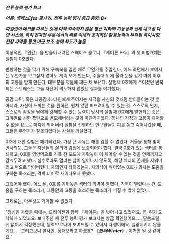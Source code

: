 ***전투 능력 평가 보고***

***이름: 에페스Efes***
***콜사인:***
***전투 능력 평가 등급 총형: B+***

***파일럿이 메크를 다루는 것에 아직 익숙하지 않음***
***평균 이하의 기동성과 선체 내구성***
***다만 시스템, 특히 전자전 부분에서의 빠른 이해와 공격적인 활용능력이 부각됨***
***특이사항: 전장 파악을 통한 아군 보조 능력 척도가 높음***

이상적인 『인간』을 만들어내려던 스페이스 콜로니 『케이론 P-5』의 첫 피험개체는 실험체 0호였다.

반항하는 것을 막기 위해 구속복을 입힌 채로 무언가를 주입한다, 어느 화면에서 보여지는 무언가를 보고싶지 않아도 계속 보게 만든다, 수술대 위에 올라 눈을 감겨 마취 이후의 고통을 받게 만든다, 대부분을 약물에 찌든 채 보낸다.
실험체 0호에게 주어졌던 반복되는 스트레스는 그들 자신이 의도하지 않았던 결과를 야기했다.

공감 과민, 혹은 과공감자.
타인에게 주어지는 자극을 자신의 것처럼 받아들이는 것 뿐 아니라, 자신이 느끼는 것을 원하던, 원치 않던 퍼뜨려버릴 수 있는 것.
스스로의 인지, 스스로의 감정을 남에게 강제할 수 있는 능력이 당시의 실험체 0호에게 발현되는 것은 그야말로 시한 폭탄으로 변모해버리는 것과 마찬가지였다.
하나의 감정과 고통이 제어할 수 없을 정도로 퍼지게 되어버려 실험을 진행하던 연구원들이 피를 쏟고 죽어나갔을 때, 그들은 무언가가 잘못되었다는 사실을 깨달았다.

0호에 대한 실험은 폐기되었다.
가장 큰 사유는 해를 입힐 수 없었다. 거울을 통해 빛이 반사되듯, 그들은 자신들의 살의와 감정에 노출되어야 했다.
결국 0호가 있는 섹터를 봉쇄하고, 0호를 영양액으로 가득 찬 포드에 가둬놓아 이 제어할 수 없는 것을 언제까지고 감춰두려고 했다.
실수로라도 열리는 날이 일어나지 않도록, 해당 섹터의 존재를 지워버리고 벽으로 막아버렸다.
자의인지 타의였는지, 자의식이 깨어있는 0호가 외치는 도움을 구하는 목소리는, 격벽 너머로 새어나오지 못했다.

그랬어야 했다.
어느 날, 0호를 가둬놓은 섹터의 격벽이 열렸다.
격벽이 열렸다는 건, 도움을 구하는 목소리가, 그동안의 고통을 호소하는 목소리가 퍼질 수 밖에 없었다.

그뒤로는, 아무것도 기억할 수 없었다.

"정신을 차렸을 때에는, 드라이젠과 함께 『케이론』을 벗어나고 있었어요. 곧, 여기 도착하게 되었고요.
보내주신 제 전투 능력 평가 보고서는 방금 확인했어요. ... 말씀드릴 게 없어서 걱정했는데, 능력으로나마 보여드릴 수 있어서 다행이에요.
실망시키지 않을게요. ... 그러고보니 콜사인, 정해오라고 하셨죠?
《***윈터Winter***》. 이거면 될 것 같아요."
